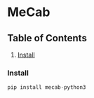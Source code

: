 # MeCab

## Table of Contents
1. [Install](#install)

### Install
```python
pip install mecab-python3
```
